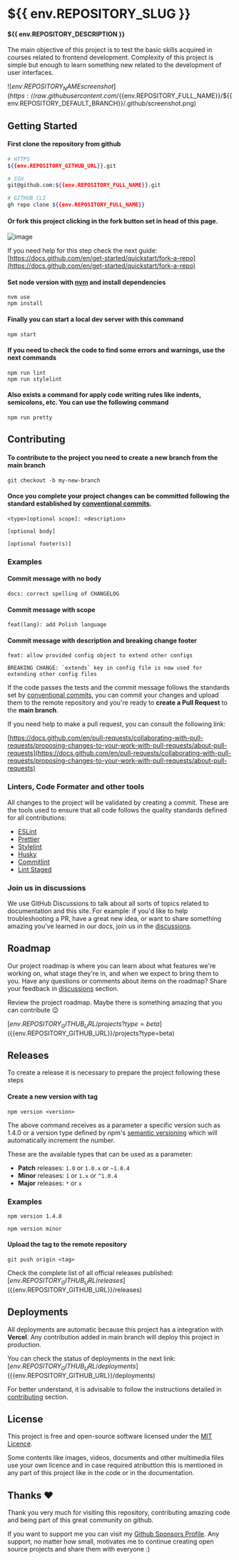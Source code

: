 # ${{ env.REPOSITORY_SLUG }}

#### ${{ env.REPOSITORY_DESCRIPTION }}

The main objective of this project is to test the basic skills acquired in courses related to frontend development. Complexity of this project is simple but enough to learn something new related to the development of user interfaces.

![${{env.REPOSITORY_NAME}} screenshot](https://raw.githubusercontent.com/${{env.REPOSITORY_FULL_NAME}}/${{env.REPOSITORY_DEFAULT_BRANCH}}/.github/screenshot.png)

## Getting Started

#### First clone the repository from github

```bash
# HTTPS
${{env.REPOSITORY_GITHUB_URL}}.git
```

```bash
# SSH
git@github.com:${{env.REPOSITORY_FULL_NAME}}.git
```

```bash
# GITHUB CLI
gh repo clone ${{env.REPOSITORY_FULL_NAME}}
```

#### Or fork this project clicking in the fork button set in head of this page.

![image](https://user-images.githubusercontent.com/57654255/156873180-7c057e80-bd11-46ba-a45b-d6901decf497.png)

If you need help for this step check the next guide:
[https://docs.github.com/en/get-started/quickstart/fork-a-repo](https://docs.github.com/en/get-started/quickstart/fork-a-repo)

#### Set node version with [nvm](https://github.com/nvm-sh/nvm#node-version-manager---) and install dependencies

```
nvm use
npm install
```

#### Finally you can start a local dev server with this command

```
npm start
```

#### If you need to check the code to find some errors and warnings, use the next commands

```
npm run lint
npm run stylelint
```

#### Also exists a command for apply code writing rules like indents, semicolons, etc. You can use the following command

```
npm run pretty
```

## Contributing

#### To contribute to the project you need to create a new branch from the main branch

```git
git checkout -b my-new-branch
```

#### Once you complete your project changes can be committed following the standard established by [conventional commits](https://www.conventionalcommits.org/en/v1.0.0/).

```
<type>[optional scope]: <description>

[optional body]

[optional footer(s)]
```

### Examples

#### Commit message with no body

```
docs: correct spelling of CHANGELOG
```

#### Commit message with scope

```
feat(lang): add Polish language
```

#### Commit message with description and breaking change footer

```
feat: allow provided config object to extend other configs

BREAKING CHANGE: `extends` key in config file is now used for extending other config files
```

If the code passes the tests and the commit message follows the standards set by [conventional commits](https://www.conventionalcommits.org/en/v1.0.0/), you can commit your changes and upload them to the remote repository and you're ready to **create a Pull Request** to the **main branch**.

If you need help to make a pull request, you can consult the following link:

[https://docs.github.com/en/pull-requests/collaborating-with-pull-requests/proposing-changes-to-your-work-with-pull-requests/about-pull-requests](https://docs.github.com/en/pull-requests/collaborating-with-pull-requests/proposing-changes-to-your-work-with-pull-requests/about-pull-requests)

### Linters, Code Formater and other tools

All changes to the project will be validated by creating a commit. These are the tools used to ensure that all code follows the quality standards defined for all contributions:

- [ESLint](https://github.com/eslint/eslint)
- [Prettier](https://github.com/prettier/prettier)
- [Stylelint](https://github.com/stylelint/stylelint)
- [Husky](https://github.com/typicode/husky)
- [Commitlint](https://github.com/conventional-changelog/commitlint)
- [Lint Staged](https://github.com/okonet/lint-staged)

### Join us in discussions

We use GitHub Discussions to talk about all sorts of topics related to documentation and this site. For example: if you'd like to help troubleshooting a PR, have a great new idea, or want to share something amazing you've learned in our docs, join us in the [discussions](${{env.REPOSITORY_GITHUB_URL}}/discussions).

## Roadmap

Our project roadmap is where you can learn about what features we're working on, what stage they're in, and when we expect to bring them to you. Have any questions or comments about items on the roadmap? Share your feedback in [discussions](${{env.REPOSITORY_GITHUB_URL}}/discussions) section.

Review the project roadmap. Maybe there is something amazing that you can contribute 😉

[${{env.REPOSITORY_GITHUB_URL}}/projects?type=beta](${{env.REPOSITORY_GITHUB_URL}}/projects?type=beta)

## Releases

To create a release it is necessary to prepare the project following these steps

#### Create a new version with tag

```
npm version <version>
```

The above command receives as a parameter a specific version such as 1.4.0 or a version type defined by npm's [semantic versioning](https://docs.npmjs.com/about-semantic-versioning) which will automatically increment the number.

These are the available types that can be used as a parameter:

- **Patch** releases: `1.0` or `1.0.x` or `~1.0.4`
- **Minor** releases: `1` or `1.x` or `^1.0.4`
- **Major** releases: `*` or `x`

### Examples

```
npm version 1.4.0
```

```
npm version minor
```

#### Upload the tag to the remote repository

```
git push origin <tag>
```

Check the complete list of all official releases published:
[${{env.REPOSITORY_GITHUB_URL}}/releases](${{env.REPOSITORY_GITHUB_URL}}/releases)

## Deployments

All deployments are automatic because this project has a integration with **Vercel**. Any contribution added in main branch will deploy this project in production.

You can check the status of deployments in the next link:
[${{env.REPOSITORY_GITHUB_URL}}/deployments](${{env.REPOSITORY_GITHUB_URL}}/deployments)

For better understand, it is advisable to follow the instructions detailed in [contributing](${{env.REPOSITORY_GITHUB_URL}}#contributing) section.

## License

This project is free and open-source software licensed under the [MIT Licence](${{env.REPOSITORY_LICENSE_URL}}).

Some contents like images, videos, documents and other multimedia files use your own licence and in case required atributtion this is mentioned in any part of this project like in the code or in the documentation.

## Thanks ❤️

Thank you very much for visiting this repository, contributing amazing code and being part of this great community on github.

If you want to support me you can visit my [Github Sponsors Profile](https://github.com/sponsors/${{env.REPOSITORY_OWNER}}). Any support, no matter how small, motivates me to continue creating open source projects and share them with everyone :)